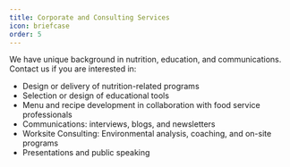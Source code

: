 ```yaml
---
title: Corporate and Consulting Services
icon: briefcase
order: 5
---
```


We have unique background in nutrition, education, and communications. Contact us if you are interested in:
<ul>
<li> Design or delivery of nutrition-related programs </li>
<li> Selection or design of educational tools </li>
<li> Menu and recipe development in collaboration with food service professionals </li>
<li> Communications: interviews, blogs, and newsletters </li>
<li> Worksite Consulting: Environmental analysis, coaching, and on-site programs </li>
<li> Presentations and public speaking </li>
</ul> 
